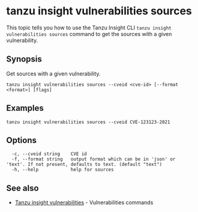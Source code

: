 # tanzu insight vulnerabilities sources

This topic tells you how to use the Tanzu Insight CLI 
`tanzu insight vulnerabilities sources` command to get the sources with a given vulnerability.

## <a id='synopsis'></a>Synopsis

Get sources with a given vulnerability.

```console
tanzu insight vulnerabilities sources --cveid <cve-id> [--format <format>] [flags]
```

## <a id='examples'></a>Examples

```console
tanzu insight vulnerabilities sources --cveid CVE-123123-2021
```

## <a id='options'></a>Options

```console
  -c, --cveid string    CVE id
  -f, --format string   output format which can be in 'json' or 'text'. If not present, defaults to text. (default "text")
  -h, --help            help for sources
```

## <a id='see-also'></a>See also

* [Tanzu insight vulnerabilities](insight-vulnerabilities.md)	 - Vulnerabilities commands
